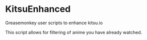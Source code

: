 # KitsuEnhanced
Greasemonkey user scripts to enhance kitsu.io

This script allows for filtering of anime you have already watched.
